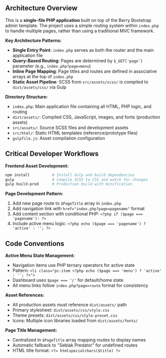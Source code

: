 ## Architecture Overview

This is a **single-file PHP application** built on top of the Berry Bootstrap admin template. The project uses a simple routing system within `index.php` to handle multiple pages, rather than using a traditional MVC framework.

**Key Architecture Patterns:**
- **Single Entry Point**: `index.php` serves as both the router and the main application file
- **Query-Based Routing**: Pages are determined by `$_GET['page']` parameter (e.g., `index.php?page=menu`)
- **Inline Page Mapping**: Page titles and routes are defined in associative arrays at the top of `index.php`
- **Static Asset Pipeline**: SCSS from `src/assets/scss/` is compiled to `dist/assets/css/` via Gulp

**Directory Structure:**
- `index.php`: Main application file containing all HTML, PHP logic, and routing
- `dist/assets/`: Compiled CSS, JavaScript, images, and fonts (production assets)
- `src/assets/`: Source SCSS files and development assets
- `src/html/`: Static HTML templates (reference/prototype files)
- `gulpfile.js`: Asset compilation configuration

## Critical Developer Workflows

**Frontend Asset Development:**
```bash
npm install          # Install Gulp and build dependencies
gulp                 # Compile SCSS to CSS and watch for changes
gulp build-prod      # Production build with minification
```

**Page Development Pattern:**
1. Add new page route to `$PageTitle` array in `index.php`
2. Add navigation link with `href="index.php?page=pagename"` format
3. Add content section with conditional PHP: `<?php if ($page === 'pagename'): ?>`
4. Include active menu logic: `<?php echo ($page === 'pagename') ? 'active' : ''; ?>`

## Code Conventions

**Active Menu State Management:**
- Navigation items use PHP ternary operators for active state
- Pattern: `<li class="pc-item <?php echo ($page === 'menu') ? 'active' : ''; ?>">`
- Dashboard uses `$page === '/'` for default/home state
- All menu links follow `index.php?page=route` format for consistency

**Asset References:**
- All production assets must reference `dist/assets/` path
- Primary stylesheet: `dist/assets/css/style.css`
- Theme presets: `dist/assets/css/style-preset.css`
- Icons: Multiple icon libraries loaded from `dist/assets/fonts/`

**Page Title Management:**
- Centralized in `$PageTitle` array mapping routes to display names
- Automatic fallback to "Seblak Predator" for undefined routes
- HTML title format: `<?= htmlspecialchars($title) ?>`
